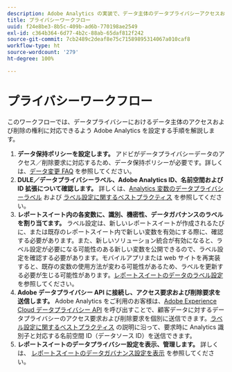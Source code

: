 ```yaml
---
description: Adobe Analytics の実装で、データ主体のデータプライバシーアクセスおよび削除権限をサポートできるようにする手順の概要を説明します。
title: プライバシーワークフロー
uuid: f24e8be3-8b5c-409b-ad6b-770198ae2549
exl-id: c364b364-6d77-4b2c-88ab-65daf812f242
source-git-commit: 7cb2489c2deaf8e75c71589895314067a010caf8
workflow-type: ht
source-wordcount: '279'
ht-degree: 100%

---
```


# プライバシーワークフロー

このワークフローでは、データプライバシーにおけるデータ主体のアクセスおよび削除の権利に対応できるよう Adobe Analytics を設定する手順を解説します。

1. **データ保持ポリシーを設定します。** アドビがデータプライバシーデータのアクセス／削除要求に対応するため、データ保持ポリシーが必要です。詳しくは、[データ変更 FAQ](/help/technotes/data-retention.md) を参照してください。
1. **DULE／データプライバシーラベル、Adobe Analytics ID、名前空間および ID 拡張について確認します。** 詳しくは、[Analytics 変数のデータプライバシーラベル](/help/admin/c-data-governance/gdpr-labels.md) および [ラベル設定に関するベストプラクティス](/help/admin/c-data-governance/gdpr-analytics-ids.md) を参照してください。
1. **レポートスイート内の各変数に、識別、機密性、データガバナンスのラベルを割り当てます。** ラベル設定は、新しいレポートスイートが作成されるたびに、または既存のレポートスイート内で新しい変数を有効にする際に、確認する必要があります。また、新しいソリューション統合が有効になると、ラベル設定が必要になる可能性のある新しい変数を公開できるので、ラベル設定を確認する必要があります。モバイルアプリまたは web サイトを再実装すると、既存の変数の使用方法が変わる可能性があるため、ラベルを更新する必要が生じる可能性があります。[レポートスイートのデータのラベル設定](/help/admin/c-data-governance/gdpr-setup-reportsuite.md) を参照してください。
1. **Adobe データプライバシー API に接続し、アクセス要求および削除要求を送信します。** Adobe Analytics をご利用のお客様は、[Adobe Experience Cloud データプライバシー API](https://www.adobe.io/apis/experienceplatform/gdpr.html) を呼び出すことで、顧客データに対するデータプライバシーのアクセス要求および削除要求を個別に送信できます。[ラベル設定に関するベストプラクティス](/help/admin/c-data-governance/gdpr-analytics-ids.md) の説明に沿って、要求時に Analytics 識別子と対応する名前空間 ID（データソース ID）を送信できます。
1. **レポートスイートのデータプライバシー設定を表示、管理します。** 詳しくは、 [レポートスイートのデータガバナンス設定を表示](/help/admin/c-data-governance/gdpr-view-settings.md) を参照してください。
